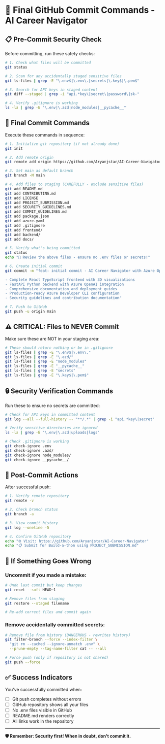 # 🚀 Final GitHub Commit Commands - AI Career Navigator

## 📋 Pre-Commit Security Check

Before committing, run these safety checks:

```bash
# 1. Check what files will be committed
git status

# 2. Scan for any accidentally staged sensitive files
git ls-files | grep -E "\.env$|\.env\.|secrets|\.key$|\.pem$"

# 3. Search for API keys in staged content
git diff --staged | grep -i "api.*key\|secret\|password\|sk-"

# 4. Verify .gitignore is working
ls -la | grep -E "\.env|\.azd|node_modules|__pycache__"
```

## 🎯 Final Commit Commands

Execute these commands in sequence:

```bash
# 1. Initialize git repository (if not already done)
git init

# 2. Add remote origin
git remote add origin https://github.com/Aryanjstar/AI-Career-Navigator.git

# 3. Set main as default branch
git branch -M main

# 4. Add files to staging (CAREFULLY - exclude sensitive files)
git add README.md
git add CONTRIBUTING.md
git add LICENSE
git add PROJECT_SUBMISSION.md
git add SECURITY_GUIDELINES.md
git add COMMIT_GUIDELINES.md
git add package.json
git add azure.yaml
git add .gitignore
git add frontend/
git add backend/
git add docs/

# 5. Verify what's being committed
git status
echo "📝 Review the above files - ensure no .env files or secrets!"

# 6. Create initial commit
git commit -m "feat: initial commit - AI Career Navigator with Azure OpenAI integration

- Complete React TypeScript frontend with 3D visualizations
- FastAPI Python backend with Azure OpenAI integration
- Comprehensive documentation and deployment guides
- Production-ready Azure Developer CLI configuration
- Security guidelines and contribution documentation"

# 7. Push to GitHub
git push -u origin main
```

## ⚠️ CRITICAL: Files to NEVER Commit

Make sure these are NOT in your staging area:

```bash
# These should return nothing or be in .gitignore
git ls-files | grep -E "\.env$|\.env\."
git ls-files | grep -E "\.azd/"
git ls-files | grep -E "node_modules"
git ls-files | grep -E "__pycache__"
git ls-files | grep -E "secrets"
git ls-files | grep -E "\.key$|\.pem$"
```

## 🔒 Security Verification Commands

Run these to ensure no secrets are committed:

```bash
# Check for API keys in committed content
git log --all --full-history -- "**/.*" | grep -i "api.*key\|secret"

# Verify sensitive directories are ignored
ls -la | grep -E "\.env|\.azd|uploads|logs"

# Check .gitignore is working
git check-ignore .env
git check-ignore .azd/
git check-ignore node_modules/
git check-ignore __pycache__/
```

## 🎉 Post-Commit Actions

After successful push:

```bash
# 1. Verify remote repository
git remote -v

# 2. Check branch status
git branch -a

# 3. View commit history
git log --oneline -5

# 4. Confirm GitHub repository
echo "🌐 Visit: https://github.com/Aryanjstar/AI-Career-Navigator"
echo "📋 Submit for Build-a-thon using PROJECT_SUBMISSION.md"
```

## 🚨 If Something Goes Wrong

### Uncommit if you made a mistake:
```bash
# Undo last commit but keep changes
git reset --soft HEAD~1

# Remove files from staging
git restore --staged filename

# Re-add correct files and commit again
```

### Remove accidentally committed secrets:
```bash
# Remove file from history (DANGEROUS - rewrites history)
git filter-branch --force --index-filter \
  "git rm --cached --ignore-unmatch .env" \
  --prune-empty --tag-name-filter cat -- --all

# Force push (only if repository is not shared)
git push --force
```

## ✅ Success Indicators

You've successfully committed when:
- [ ] Git push completes without errors
- [ ] GitHub repository shows all your files
- [ ] No .env files visible in GitHub
- [ ] README.md renders correctly
- [ ] All links work in the repository

---

**🛡️ Remember: Security first! When in doubt, don't commit it.**
